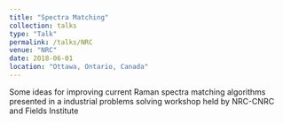 ```yaml
---
title: "Spectra Matching"
collection: talks
type: "Talk"
permalink: /talks/NRC
venue: "NRC"
date: 2018-06-01
location: "Ottawa, Ontario, Canada"
---
```


Some ideas for improving current Raman spectra matching algorithms presented in a industrial problems solving workshop held by NRC-CNRC and Fields Institute 

